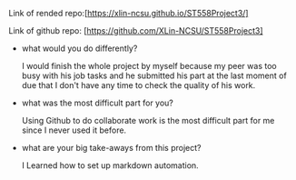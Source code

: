 Link of rended repo:[https://xlin-ncsu.github.io/ST558Project3/]

Link of github repo: [https://github.com/XLin-NCSU/ST558Project3]

- what would you do differently?
  
  I would finish the whole project by myself because my peer was too busy with his job tasks and he submitted his part at the last moment of due that I don't have any time to check the quality of his work.
  
- what was the most difficult part for you?
  
  Using Github to do collaborate work is the most difficult part for me since I never used it before. 
  
- what are your big take-aways from this project?

  I Learned how to set up markdown automation.

